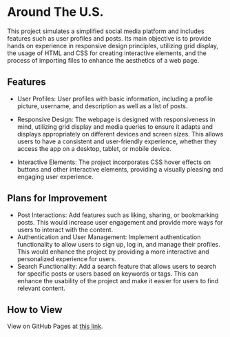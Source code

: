 # Around The U.S.

This project simulates a simplified social media platform and includes features such as user profiles and posts. Its main objective is to provide hands on experience in responsive design principles, utilizing grid display, the usage of HTML and CSS for creating interactive elements, and the process of importing files to enhance the aesthetics of a web page.


## Features
* User Profiles: User profiles with basic information, including a profile picture, username, and description as well as a list of posts.

* Responsive Design: The webpage is designed with responsiveness in mind, utilizing grid display and media queries to ensure it adapts and displays appropriately on different devices and screen sizes. This allows users to have a consistent and user-friendly experience, whether they access the app on a desktop, tablet, or mobile device.

* Interactive Elements: The project incorporates CSS hover effects on buttons and other interactive elements, providing a visually pleasing and engaging user experience.

## Plans for Improvement
* Post Interactions: Add features such as liking, sharing, or bookmarking posts. This would increase user engagement and provide more ways for users to interact with the content.
* Authentication and User Management: Implement authentication functionality to allow users to sign up, log in, and manage their profiles. This would enhance the project by providing a more interactive and personalized experience for users.
* Search Functionality: Add a search feature that allows users to search for specific posts or users based on keywords or tags. This can enhance the usability of the project and make it easier for users to find relevant content.

## How to View

View on GitHub Pages at [this link](https://chandlarlanier.github.io/se_project_aroundtheus/).
